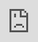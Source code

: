 ```yaml
---
layout: post
date:   2019-04-04
image: "/puerto_rico_now/images/decision_model/pixel_gif.gif"
title:  "Mapping Municipalities at Risk in Puerto Rico"
author: "Pauline Claramunt, Madeline Entrikin, Catlin Bone, and Tyrene Calvesbert"
---
```


>In September 20th in 2017 Hurricane María led to “the biggest failure of American disaster response since Hurricane Katrina struck New Orleans and the Gulf Coast in 2005.” -Daniel Farber (2018) 

![Puerto Rico](/puerto_rico_now/images/decision_model/pixel_gif.gif)
Data Source: Aerial Image ESRI 2017
&nbsp;

<p>
Last September on 2017, Puerto Rico was hit by a category 4 hurricane leaving unprecedented devastation, revealing a deeper crisis, not only economical but highlighting a combination of factors from the physical, social and spatial vulnerabilities that place Puerto Ricans in constant climate risk.The island of Puerto Rico measures 100 x 35 miles approximately with a population that rounds to 3.3 million in 2017 all which experienced a full black-out for months due to wiping out of the central infrastructure be it electrical, water, telecommunications or transportation. Also, the death toll product after the hurricane extended to thousands, public schools have closed, health administration has decreased, and the lack of emergency preparedness and limited resources are constantly threatening local capacity from communities to institutions to respond swiftly. Moreover, Puerto Rico suffered from a lack of effective and immediate response to this catastrophe, with shared responsibilities from the Central Puerto Rican government to the Federal government along with the disparate deployment of the Federal Emergency Management Agency (FEMA) when compared with past events.  This catastrophe starts shifting from a natural one to a human-made disaster marking the pertinence of investigating and mapping municipalities at risk.
</p>

**By cross-referencing physical and social vulnerability the project highlights what are the areas at most risk in the event of another hurricane?**
<div class="iframe-column">
  <iframe src="https://cdn.knightlab.com/libs/juxtapose/latest/embed/index.html?uid=bbabcf06-9213-11e9-b9b8-0edaf8f81e27" style="position:absolute;top:0;left:0;width:100%;height:100%;" frameborder="0"></iframe>
</div>
<p><em>Source:Banco de Municipio 2017 </em>
</p>
&nbsp;

<p>
Hurricane María also resurfaced an economic crisis and population loss that has been building up since 2006 as seen in the line-graphs.Before the hurricane,  Puerto Rico was experiencing decades of economic constraints at multiple levels that lead the island default multiple times creating  a debt load of $74 billion dollars-- systematically crunchy livelihood opportunities. Now the crippling territory is forced to deal simultaneously with the so-called public debt and the reconstruction of the country.   
</p>

<div class="iframe-column">
  <iframe src="https://cdn.knightlab.com/libs/juxtapose/latest/embed/index.html?uid=9e7be2dc-9212-11e9-b9b8-0edaf8f81e27" style="position:absolute;top:0;left:0;width:100%;height:100%;" frameborder="0"></iframe>
</div>
<p><em>Source:US Census 2017 </em>
</p>
&nbsp;
<p>
In addition to the financial troubles , Puerto Rico has experienced a consistent loss in population, which has been  exacerbated  after the catastrophes and the unbearable living conditions for some. These two conditions when overlapped with other events in a timeline start to inform that the past eleven years Puerto Rico has been under socio economic distress while adjusting under an unbalanced realities like decrease in labor force and job opportunities, increase in the prices of products and services, contractions in social programs and accessibility for any special aid. 
</p>
<p>
Yet, there are many socio-economic consequences related to the shrinkage of population and financial turmoil conditions nonetheless these are not equally distributed throughout the island given that Puerto Rico has seventy-eight municipalities (mapped below) suggesting that localized action has to be a core strategy and a closer look to these municipal boundaries is relevant. 
</p>

#### **What municipalities in Puerto Rico are at most risk in the event of another hurricane?**
![Puerto Rico](/puerto_rico_now/images/decision_model/PRMAP_path.jpg)
Source: Puerto Rico municipal map, 2018 by authors of the post. Red line is the path of Hurricane Maria’s eye, NOA.
&nbsp;

<p>
For instance it is noticeable by re-plotting the path of the hurricane that fithteen municipalites have been directly struck by the “eye”of the hurricane. However, given the federal and island government’s inadequate response and the importance of municipalities in addressing local emergencies the project explores the physical and social vulnerability of all municipalities. 
</p>
<p>
In order to have a better idea of the Island and to further understand the geography and its municipalities is important to highlight that the seventy-eight municipalities have various geographical conditions, from coastal to inland and from rural to urban areas in addition to having  two separate municipal-islands Culebra and Vieques. Therefore using municipalities as a unit of study has constraints and difficult the creation of a baseline for comparing all municipalities at once since they vary not only in territory extension but also have diverse socio-economic conditions. However, acknowledging that municipalities are the second layer of governance (reflecting to an extent the central one) and at the same time are subjected to the “State” and Federal laws of the United States also marks a reason to study them. Furthermore, municipalities as localities, have become important arenas for decision-making, their role has had a pendulum effect during Puerto Rico's planning and management of the urban fabric indicating their importance as a departing point to look at.
</p>

&nbsp;

#### **Mapping Municipalities at risk in Puerto Rico**

>"Disasters are sometimes considered external shocks, but disaster risk results from the complex interaction between development processes that generate conditions of exposure, vulnerability and hazard. Disaster risk is therefore considered as the combination of the severity and frequency of a hazard, the numbers of people and assets exposed to the hazard, and their vulnerability to damage."(UNISDR, 2015a)
&nbsp;

![Puerto Rico](/puerto_rico_now/images/decision_model/SOS_PR.jpg)
Source: Local pres - Humacao, Las María. 2017
&nbsp;

<p>
Due to the identified importance of municipalities to the ability of communities to survive disasters, the project cross-reference physical and social vulnerability highlighting Municipalities at most risk in the event of another hurricane. This project develops a decision model utilizing social and physical vulnerability metrics that are first mapped individually and afterwards added into one final model to render a digital map showing a higher risk for municipalities together with other possible impact in their capacity to recover in the event of another hurricane. By acknowledging the definition of disaster risk , which is expressed as the likelihood of loss of life, injury or destruction and damage from a disaster in a given period of time (UNISDR, 2015.) This project incorporates social vulnerability aspects including sensitivity and adaptive capacity of communities, along with physical vulnerability including exposure to hazards as landslides and flooding, some which are still an ongoing impact of Hurricane María.
</p>

![Puerto Rico](/puerto_rico_now/images/decision_model/Risk_Muni_v3.jpg)
&nbsp;
Diagram: Methodology and metrics applied in the decision model
&nbsp;

#### **Mapping Social Vulnerability at a Municipal level**

&nbsp;
<img src="/puerto_rico_now/images/decision_model/social_vulnerability_GIF.gif" class="full-img">
&nbsp;
Data Source: Banco de Municipio, 2017 and US Census 2017.
&nbsp;
&nbsp;
<p>
The social vulnerability indicators are based on demographics and socioeconomic factors, including the change in population between 2013 and 2017. The metrics included have been recognized as relevant to determine social vulnerability in Puerto Rico. However, this model could be more extensive and include more specific indicators.The maps showed represent unweighted scores, meaning that population loss, debt and demographic metrics are equally weighted. While at the same time three maps are presented prioritizing each of the metrics illustrating multiple combinations of vulnerability therefore a way to understand multiple lenses of risk.   
</p>
&nbsp;

#### **Mapping Physical Vulnerability at a Municipal level**
&nbsp;
<img src="/puerto_rico_now/images/decision_model/unweighted_physical.jpg" class="full-img">
&nbsp;
Data Source: FEMA 2017
&nbsp;
&nbsp;
<p>
The Physical vulnerability considers environmental conditions and registered impacts on the housing stock retrieved by using FEMA’s Individual assistance information and existing datasets from the build environment. The analysis considers “municipios” as a primary unit given the recopilated information is quantified at this level of governance. An existent social vulnerability index (SVI) for Puerto Rico developed in 2017 was revised, but as it is based on census tracts is not transferable to our study. This difference between census tracts and municipios is relevant because municipios are in charge until this moment of implementing and coordinating local acton plans also marking the as key players in the provision of services and resilience efforts for the communities. 
</p>

#### **Identifying municipalities that are at most risk in the event of another climate event**

&nbsp;
<img src="/puerto_rico_now/images/decision_model/final_combined_gif.gif" class="full-img">
&nbsp;
Data Source: Data Source: Banco de Municipio, 2017,  US Census 2017, FEMA 2017.
&nbsp;
&nbsp;


<p>
After identifying and mapping physical and social vulnerability indicators that further inform the current status of municipalities in Puerto Rico, the project performs a decision model that combines these two approaches by visualizing municipalities that are at most risk and vulnerable in the case of another climate event. The decision model shows three alternatives to identify municipalities at risk, first prioritizing social vulnerability, second prioritizing physical vulnerability and finally an unweighted map in which both physical and social indicators have the same weight. 
</p>
&nbsp;

&nbsp;
![Puerto Rico](/puerto_rico_now/images/decision_model/PRMAP.jpg)
Source: Decision model results
&nbsp;

<p>
The results of the analysis of Social and Physical vulnerability at a municipal level throughout a combined layer decision model marks that the municipalities of Yabucoa, Canóvanas, Comerío, Utuado, Juncos, and Naguabo are consistently ranking high scores. The scores suggest that significant conditions of vulnerability are in place signaling their risk to be able to recover at the moment and in future climate events. These identified municipalities could serve as case studies for further research and a starting point for any program or effort that offers extra aid or support that will come in the future. By identifying these five municipalities it can be argued that all the geographic conditions found in Puerto Rico are at stake since these five municipalities are from either the inner central mountainous region, coastal part or at the urban denser peripheries.
</p> 
&nbsp;
<p> 
In general Hurricane Maria revealed that the mitigation plans against hazards in Puerto Rico are not uniform, which makes it difficult for some of the municipalities to request and receive funds to finance the projects that could place them in a better position in regard of managing future emergencies. The mitigation plan is a document generated by the municipal government of Puerto Rico. Out of the five municipalities three (Utuado, Yabucoa and Comerío) have already been chosen by Puerto Rico’s Planning Board to provide support in reviewing and updating their mitigation plans (Alvarado,2019).
</p>

>The results of the analysis of Social and Physical vulnerability at a municipal level throughout a combined layer decision model marks that the municipalities of Yabucoa, Canóvanas, Comerío, Utuado, Juncos, and Naguabo are consistently high scored. These findings suggest that significant condition of risk are in place which requires immediate attention.


#### **Snapshots to municipalities**
&nbsp;

<p float="left">
  <img src="/puerto_rico_now/images/decision_model/Yabucoa.gif" width="420" />
  <img src="/puerto_rico_now/images/decision_model/Yabucoa.jpg" width="220" /> 
</p> 

<p align="left">
September 20. 6:15 a.m. It is the official time in which hurricane Maria, category 4 on the Saffir-Simpson scale, enters through Yabucoa. This is a southeastern town with ten barrios: Aguacate, Calabaza, Camino Nuevo, Guayabota, Jácana, Juan Marín, Limones, Playa, Pueblo, and Tejas. This area is known for its farmers and agricultural lands-- mostly produces plantains all heavily affected by the storm(3,000 to 4,000 acres of plantains were destroyed.)
</p>
&nbsp;
&nbsp;
<p>
[Read more about Yabucoa after María](https://www.usatoday.com/story/news/2018/03/11/yabucoa-puerto-rico-ground-zero-hurricane-maria-long-road-ahead-recovery/393118002/) 
</p>

&nbsp;
<p float="left">
  <img src="/puerto_rico_now/images/decision_model/canovanas_gif.gif" width="420" /> 
  <img src="/puerto_rico_now/images/decision_model/Canovanas.jpg" width="220" />
&nbsp;
</p>

<p align="left">
Canóvanas is located in the northeastern region including six barrios; Canóvanas
Canóvanas barrio-pueblo, Cubuy, Hato Puerco, Lomas, and Torrecilla Alta. Since 2004, and based on law 1-2001,  19 communities in Canóvanaswere designated as Special Communities  (Comunidades especiales) in Puerto Rico to address high levels of poverty and lack of resources and opportunities.Floods are typical during the storm season, between June and November. Most flat areas are subject to occasional flooding and flood-prone alluvial valley of the Río Grande de Loíza and its main tributaries, the Río Canóvanas and Río Canovanillas.
&nbsp;
According to local news and FEMA Canóvanas has the third-worst housing damages on the island, And yet, it is one of the towns with the largest number of housing units with unattended needs, according to municipal documents.
&nbsp;
[Read more about Canóvanas after María](https://www.nbcnews.com/storyline/puerto-rico-crisis/year-after-hurricane-maria-puerto-ricans-rebuild-amid-setbacks-n907086) 
[and more](http://www.cdbg-dr.pr.gov/wp-content/uploads/ponencias/2018-03-13_Ponencia_Mun.%20Canovanas-Enmendada.pdf) 
</p>

<p float="left">
  <img src="/puerto_rico_now/images/decision_model/Comeri0.gif" width="420" /> 
  <img src="/puerto_rico_now/images/decision_model/Comerio.jpg" width="220" />
&nbsp;
</p>

<p align="left">
Comerío is located in the center-eastern region of the island and know for it closeness to the Río La Plata and by it mountainous region bot condition became a natural hazard since the river swelled by more than 60 feet causing inundation and landslides.
&nbsp;
[Read more about Comerío after María](https://www.eenews.net/special_reports/in_the_dark/stories/1060078077) 
[and more](https://www.washingtonpost.com/national/exodus-from-puerto-rico-grows-as-island-struggles-to-rebound-from-hurricane-maria/2018/03/06/b2fcb996-16c3-11e8-92c9-376b4fe57ff7_story.html?noredirect=on&utm_term=.8681bea87ae3) 
[and more](https://www.nytimes.com/2018/03/20/opinion/hurricane-maria-puerto-rico.html) 
[VIDEO](https://www.youtube.com/watch?v=bHiPniuNFmw) 
</p> 

<p float="left">
  <img src="/puerto_rico_now/images/decision_model/Utuad0.gif" width="420" />
  <img src="/puerto_rico_now/images/decision_model/Utuado.jpg" width="220" />
</p>
<p align="left">
Utuado is located in the central mountainous region of the island known as La Cordillera Central provoking massive landslides and downed trees that blocked the accessibility for the whole town for weeks. Utuado is also under a critical situation not only by nature but also because man made hazards as the  unmaintained the reservoirs of Dos Bocas has not been cleaned in decades hindering it capacity to retain water. Almost everything got washed out or covered with dirt when the combination of storm rain, full reservoir and destruction went out of control for the rural communities.
&nbsp;
[Read more about Utuado after María- VIDEO-](https://www.youtube.com/watch?v=6f4fkAzTNTg) 
[VIDEO 1](https://www.youtube.com/watch?v=QorYhlj_oaA) 
[VIDEO 2](https://www.youtube.com/watch?v=sXAio4AcoYU) 
</p>
                       
<p float="left">
  <img src="/puerto_rico_now/images/decision_model/Juncos.gif" width="420" />
  <img src="/puerto_rico_now/images/decision_model/Juncos.jpg" width="220" /> 
</p>

<p align="left">
Juncos is located in the eastern central region of the island, including ten barrios: Caimito,
Ceiba Norte, Ceiba Sur, Gurabo Abajo, Gurabo Arriba, Juncos barrio-pueblo, Lirios, Mamey
Valenciano Abajo, and Valenciano Arriba. Since 2004, and based on law 1-2001,  8 communities in Juncos were designated as Special Communities  (Comunidades especiales) in Puerto Rico to address high levels of poverty and lack of resources and opportunities; Flores, Santana 1 in Ceiba Norte, Canta Gallo, El Caracol, La Cuesta, Sector El Mangó, La Hormiga, Lirios Dorados, Hoyo Hondo
Rosalía, Sector El Mangó. Juncos was declared a disaster area by the passage of Irma and María aggravated the situation to worst conditions since it  triggered numerous landslides. Juncos reported more than 1,000 people without roofs. At the same time this town reported problems of access to drinking water, gasoline, diesel and electricity, affected by landslides, floods and the fall of a large part of the power line that keeps almost 50 percent of its residents without electricity.

Based on local news the most affected sectors of Juncos were; La Placita, La Coroza, Mamey, Jacaranda, Mango (sectors Campo Alegre and Rosalia), Valenciano Arriba and Valenciano Abajo, as well as highways PR-198, PR-183, PR-185 and PR-919.

&nbsp;
[Read more about Juncos after María](https://www.primerahora.com/noticias/gobierno-politica/nota/porjuncostambienpasoelhuracan-1251637/) 
[and more](https://www.washingtonpost.com/national/hot-isolated-and-running-out-of-supplies-parts-of-puerto-rico-near-desperation/2017/09/24/7f3bcc78-a139-11e7-b14f-f41773cd5a14_story.html?utm_term=.4a4befd8694c) 
[and more](https://huracanmaria.elnuevodia.com/2017/municipio/juncos/) 
</p>

<p float="left">
  <img src="/puerto_rico_now/images/decision_model/Naguab0.gif" width="420" /> 
  <img src="/puerto_rico_now/images/decision_model/Naguabo.jpg" width="220" />
</p>
<p>
Naguabo is located in the southeast region of Puerto Rico.Since 2004, and based on law 1-2001,  9 barrios in  Naguabo were designated as Special Communities  (Comunidades especiales) in Puerto Rico to address high levels of poverty and lack of resources and opportunities; Relámpago, Río barrio, Santiago y Lima barrio, Daguao barrio, La Florida, Casco Urbano in barrio-pueblo, Húcares, Maizales, and Río Blanco. This town is known for it closesness  to the tropical forest El Yunque to the extent that the town known as “El Pueblo de los Enchumbaos” in eglish “The Town of the Drenched Ones”  given the amount of rivers and streams it contains, in addition to the amount of rain it receives constantly.
</p>
<p style='text-align: left;'>
[Read more about Naguabo after María](https://www.washingtonpost.com/graphics/2018/national/a-year-after-hurricane-maria-a-puerto-rican-town-is-still-in-upheaval/?utm_term=.52c1f4084354) 
</p>
&nbsp;
&nbsp;
&nbsp;
&nbsp;
&nbsp;

#### **References**

1. El Nuevo Día (2016, September 21) Colapso total del sistema de la AEE en Puerto Rico. Accessed September 22, 2016.
https://www.nesdis.noaa.gov/content/noaa-satellite-imagery-hurricane-jose-and-maria

2. Farber, D. A. (2018). Response and Recovery after Maria: Lessons for Disaster Law and Policy.
Retrieved from https://papers.ssrn.com/abstract=3174466

3. Acevedo, N. (2018, September 18). A year after Hurricane Maria, Puerto Ricans rebuild amid setbacks. A Year after Hurricane Maria, Puerto RIcans Rebuild amid Setbacks. Retrieved from https://www.nbcnews.com/storyline/puerto-rico-crisis/year-after-hurricane-maria-puerto-ricans-rebuild-amid-setbacks-n907086

4. Alvarado León, G. (2019, June 2). Los municipios actualizan sus planes de mitigación. El Nuevo Dia. Retrieved from https://www.elnuevodia.com/noticias/locales/nota/losmunicipiosactualizansusplanesdemitigacion-2497113/

5. Bauzá, N. (2017, September 28). La comunidad en Punta Santiago sobrevive unida. El Nuevo Dia. Retrieved from https://www.elnuevodia.com/noticias/locales/nota/lacomunidadenpuntasantiagosobreviveunida-2361115/

6. Instituto de Estadísticas crea sección para facilitar datos sobre huracán María. (2017, October 5). Retrieved June 27, 2019, from Mi Puerto Rico Verde website: https://www.miprv.com/instituto-de-estadisticas-crea-seccion-para-facilitar-datos-sobre-huracan-maria/


